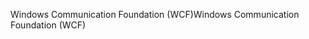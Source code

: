 <span data-ttu-id="8b49f-101">Windows Communication Foundation (WCF)</span><span class="sxs-lookup"><span data-stu-id="8b49f-101">Windows Communication Foundation (WCF)</span></span>